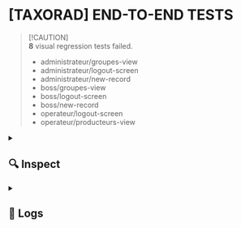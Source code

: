 
# [TAXORAD] END-TO-END TESTS


>  [!CAUTION]  
>  **8** visual regression tests failed.
>  
> - administrateur/groupes-view 
> - administrateur/logout-screen 
> - administrateur/new-record 
> - boss/groupes-view 
> - boss/logout-screen 
> - boss/new-record 
> - operateur/logout-screen 
> - operateur/producteurs-view 




<details>
  <summary><h2>🔍 Inspect</h2></summary>

  
  ### administrateur/groupes-view 

  <p align="center">
    <img width="49%" src="https://s3.gra.cloud.ovh.net/dev/e2e-tests/taxorad/06-03-2025/administrateur/groupes-view.png?X-Amz-Algorithm=AWS4-HMAC-SHA256&X-Amz-Credential=3f1c4c5f9fbc4edb92cc05cbedce9a20%2F20250306%2FGRA%2Fs3%2Faws4_request&X-Amz-Date=20250306T143518Z&X-Amz-Expires=604800&X-Amz-SignedHeaders=host&X-Amz-Signature=bc33b9a1b31ccce62111bd0376f7b76fef952bff4dcab7edced2f1a364184192" alt="Image Actuelle" />
    <img width="49%" src="https://s3.gra.cloud.ovh.net/dev/e2e-tests/taxorad/06-03-2025/administrateur/diff.groupes-view.png?X-Amz-Algorithm=AWS4-HMAC-SHA256&X-Amz-Credential=3f1c4c5f9fbc4edb92cc05cbedce9a20%2F20250306%2FGRA%2Fs3%2Faws4_request&X-Amz-Date=20250306T143518Z&X-Amz-Expires=604800&X-Amz-SignedHeaders=host&X-Amz-Signature=aa656c8aaf1af22823a485f21b80338a03a124a68ff6d2c3fefc9c42e164b2c8" alt="Image de Différence" />
  </p>
  

  ### administrateur/logout-screen 

  <p align="center">
    <img width="49%" src="https://s3.gra.cloud.ovh.net/dev/e2e-tests/taxorad/06-03-2025/administrateur/logout-screen.png?X-Amz-Algorithm=AWS4-HMAC-SHA256&X-Amz-Credential=3f1c4c5f9fbc4edb92cc05cbedce9a20%2F20250306%2FGRA%2Fs3%2Faws4_request&X-Amz-Date=20250306T143618Z&X-Amz-Expires=604800&X-Amz-SignedHeaders=host&X-Amz-Signature=bb257d54ee0265abcb99baef5f30ae2d7343cc8b0a1d4006bf83b0e8d5e68514" alt="Image Actuelle" />
    <img width="49%" src="https://s3.gra.cloud.ovh.net/dev/e2e-tests/taxorad/06-03-2025/administrateur/diff.logout-screen.png?X-Amz-Algorithm=AWS4-HMAC-SHA256&X-Amz-Credential=3f1c4c5f9fbc4edb92cc05cbedce9a20%2F20250306%2FGRA%2Fs3%2Faws4_request&X-Amz-Date=20250306T143519Z&X-Amz-Expires=604800&X-Amz-SignedHeaders=host&X-Amz-Signature=a65a6266189bb3d8a9266b4a08f13c2e14db51e981f1612c9f279911234bb69e" alt="Image de Différence" />
  </p>
  

  ### administrateur/new-record 

  <p align="center">
    <img width="49%" src="https://s3.gra.cloud.ovh.net/dev/e2e-tests/taxorad/06-03-2025/administrateur/new-record.png?X-Amz-Algorithm=AWS4-HMAC-SHA256&X-Amz-Credential=3f1c4c5f9fbc4edb92cc05cbedce9a20%2F20250306%2FGRA%2Fs3%2Faws4_request&X-Amz-Date=20250306T143619Z&X-Amz-Expires=604800&X-Amz-SignedHeaders=host&X-Amz-Signature=6e2e1d1d38ef22ab756ea2315f1adcae3937b00b7a8d590f69aa047c26fb16f9" alt="Image Actuelle" />
    <img width="49%" src="https://s3.gra.cloud.ovh.net/dev/e2e-tests/taxorad/06-03-2025/administrateur/diff.new-record.png?X-Amz-Algorithm=AWS4-HMAC-SHA256&X-Amz-Credential=3f1c4c5f9fbc4edb92cc05cbedce9a20%2F20250306%2FGRA%2Fs3%2Faws4_request&X-Amz-Date=20250306T143619Z&X-Amz-Expires=604800&X-Amz-SignedHeaders=host&X-Amz-Signature=59f366bc4799553d7eaf9366ccadcced225be7dbb09322c38daa99bdc64fac97" alt="Image de Différence" />
  </p>
  

  ### boss/groupes-view 

  <p align="center">
    <img width="49%" src="https://s3.gra.cloud.ovh.net/dev/e2e-tests/taxorad/06-03-2025/boss/groupes-view.png?X-Amz-Algorithm=AWS4-HMAC-SHA256&X-Amz-Credential=3f1c4c5f9fbc4edb92cc05cbedce9a20%2F20250306%2FGRA%2Fs3%2Faws4_request&X-Amz-Date=20250306T143620Z&X-Amz-Expires=604800&X-Amz-SignedHeaders=host&X-Amz-Signature=3350f3c10d2b7fcfab5de48478c7b008572751759d76d09a001f50abadafedcc" alt="Image Actuelle" />
    <img width="49%" src="https://s3.gra.cloud.ovh.net/dev/e2e-tests/taxorad/06-03-2025/boss/diff.groupes-view.png?X-Amz-Algorithm=AWS4-HMAC-SHA256&X-Amz-Credential=3f1c4c5f9fbc4edb92cc05cbedce9a20%2F20250306%2FGRA%2Fs3%2Faws4_request&X-Amz-Date=20250306T143620Z&X-Amz-Expires=604800&X-Amz-SignedHeaders=host&X-Amz-Signature=e65534b7429a5719893c067f159975e5fb3853052bbcfbbbfd91d1bfceb1dcf6" alt="Image de Différence" />
  </p>
  

  ### boss/logout-screen 

  <p align="center">
    <img width="49%" src="https://s3.gra.cloud.ovh.net/dev/e2e-tests/taxorad/06-03-2025/boss/logout-screen.png?X-Amz-Algorithm=AWS4-HMAC-SHA256&X-Amz-Credential=3f1c4c5f9fbc4edb92cc05cbedce9a20%2F20250306%2FGRA%2Fs3%2Faws4_request&X-Amz-Date=20250306T143622Z&X-Amz-Expires=604800&X-Amz-SignedHeaders=host&X-Amz-Signature=1d2fac816659f42ac8d22472f3bdbf58c410ecc4fd3ecc7c3207d3b2e17ba149" alt="Image Actuelle" />
    <img width="49%" src="https://s3.gra.cloud.ovh.net/dev/e2e-tests/taxorad/06-03-2025/boss/diff.logout-screen.png?X-Amz-Algorithm=AWS4-HMAC-SHA256&X-Amz-Credential=3f1c4c5f9fbc4edb92cc05cbedce9a20%2F20250306%2FGRA%2Fs3%2Faws4_request&X-Amz-Date=20250306T143621Z&X-Amz-Expires=604800&X-Amz-SignedHeaders=host&X-Amz-Signature=c38d47bc5eb9fcb7a068d143f7a492ca6246ddd73e060b96672e03413299cb13" alt="Image de Différence" />
  </p>
  

  ### boss/new-record 

  <p align="center">
    <img width="49%" src="https://s3.gra.cloud.ovh.net/dev/e2e-tests/taxorad/06-03-2025/boss/new-record.png?X-Amz-Algorithm=AWS4-HMAC-SHA256&X-Amz-Credential=3f1c4c5f9fbc4edb92cc05cbedce9a20%2F20250306%2FGRA%2Fs3%2Faws4_request&X-Amz-Date=20250306T143623Z&X-Amz-Expires=604800&X-Amz-SignedHeaders=host&X-Amz-Signature=498943a3712355212f1e2e6fc7eacd962a768c8b9798ebb8aa18b2c8f7f3b743" alt="Image Actuelle" />
    <img width="49%" src="https://s3.gra.cloud.ovh.net/dev/e2e-tests/taxorad/06-03-2025/boss/diff.new-record.png?X-Amz-Algorithm=AWS4-HMAC-SHA256&X-Amz-Credential=3f1c4c5f9fbc4edb92cc05cbedce9a20%2F20250306%2FGRA%2Fs3%2Faws4_request&X-Amz-Date=20250306T143622Z&X-Amz-Expires=604800&X-Amz-SignedHeaders=host&X-Amz-Signature=714329a511eb6ef76e1a5f0bd1e33cb1b445270851f1a9f957389caa9831ded0" alt="Image de Différence" />
  </p>
  

  ### operateur/logout-screen 

  <p align="center">
    <img width="49%" src="https://s3.gra.cloud.ovh.net/dev/e2e-tests/taxorad/06-03-2025/operateur/logout-screen.png?X-Amz-Algorithm=AWS4-HMAC-SHA256&X-Amz-Credential=3f1c4c5f9fbc4edb92cc05cbedce9a20%2F20250306%2FGRA%2Fs3%2Faws4_request&X-Amz-Date=20250306T143624Z&X-Amz-Expires=604800&X-Amz-SignedHeaders=host&X-Amz-Signature=4bc0e8a2cad826dc49d0f092950c4da227b39645205663cf6c3078480c72ee0c" alt="Image Actuelle" />
    <img width="49%" src="https://s3.gra.cloud.ovh.net/dev/e2e-tests/taxorad/06-03-2025/operateur/diff.logout-screen.png?X-Amz-Algorithm=AWS4-HMAC-SHA256&X-Amz-Credential=3f1c4c5f9fbc4edb92cc05cbedce9a20%2F20250306%2FGRA%2Fs3%2Faws4_request&X-Amz-Date=20250306T143623Z&X-Amz-Expires=604800&X-Amz-SignedHeaders=host&X-Amz-Signature=21f0443516b6a70671cf61b5fc8091ebf52104ffa9eda98a4b703f387aa9e281" alt="Image de Différence" />
  </p>
  

  ### operateur/producteurs-view 

  <p align="center">
    <img width="49%" src="https://s3.gra.cloud.ovh.net/dev/e2e-tests/taxorad/06-03-2025/operateur/producteurs-view.png?X-Amz-Algorithm=AWS4-HMAC-SHA256&X-Amz-Credential=3f1c4c5f9fbc4edb92cc05cbedce9a20%2F20250306%2FGRA%2Fs3%2Faws4_request&X-Amz-Date=20250306T143625Z&X-Amz-Expires=604800&X-Amz-SignedHeaders=host&X-Amz-Signature=78be1235a64a03b773f69778d2add2b8601397e177577ab098858608c3307aed" alt="Image Actuelle" />
    <img width="49%" src="https://s3.gra.cloud.ovh.net/dev/e2e-tests/taxorad/06-03-2025/operateur/diff.producteurs-view.png?X-Amz-Algorithm=AWS4-HMAC-SHA256&X-Amz-Credential=3f1c4c5f9fbc4edb92cc05cbedce9a20%2F20250306%2FGRA%2Fs3%2Faws4_request&X-Amz-Date=20250306T143625Z&X-Amz-Expires=604800&X-Amz-SignedHeaders=host&X-Amz-Signature=5ca92292eb6f2f4b5f90c403eef1517390d96381f640c89b3ae0547b90f407d4" alt="Image de Différence" />
  </p>
  
  
</details>




<details>
  <summary><h2>📜 Logs</h2></summary>

  ```bash
  yarn run v1.22.22
$ cd test && npm run coverage

> taxorad@1.3.0 coverage
> c8 npm run mocha


> taxorad@1.3.0 mocha
> mocha test/**/*.test.mjs --timeout 30000



  administrateur
Runner created with the following options:
{
  baseUrl: 'http://localhost:9092',
  browser: {
    product: 'chrome',
    headless: false,
    devtools: false,
    defaultViewport: { width: 1024, height: 768 },
    args: [],
    slowMo: 2
  },
  dataDir: 'test/data/administrateur',
  runDir: 'test/run/chrome/administrateur',
  screenshots: {
    dir: 'test/run/chrome/administrateur/screenshots',
    screenrefsDir: 'test/data/administrateur/screenrefs',
    matchThreshold: 0.1,
    diffTolerance: 0,
    writeDiffs: true
  },
  mode: 'run',
  geolocation: { accuracy: 500 },
  appName: 'taxorad',
  lang: 'fr-FR'
}
Creating runner directory structure
    ✔ login (10157ms)
    ✔ list tables (1386ms)
> List records for table Groupes
    1) list records per tables
    ✔ create compartiment record (7055ms)
    2) edit compartiment record
    ✔ remove compartiment record (5802ms)
    ✔ check create version (1477ms)
    ✔ check left pane (769ms)
    ✔ check about box (1396ms)
    3) logout

  boss
Runner created with the following options:
{
  baseUrl: 'http://localhost:9092',
  browser: {
    product: 'chrome',
    headless: false,
    devtools: false,
    defaultViewport: { width: 1024, height: 768 },
    args: [],
    slowMo: 2
  },
  dataDir: 'test/data/boss',
  runDir: 'test/run/chrome/boss',
  screenshots: {
    dir: 'test/run/chrome/boss/screenshots',
    screenrefsDir: 'test/data/boss/screenrefs',
    matchThreshold: 0.1,
    diffTolerance: 0,
    writeDiffs: true
  },
  mode: 'run',
  geolocation: { accuracy: 500 },
  appName: 'taxorad',
  lang: 'fr-FR'
}
Creating runner directory structure
    ✔ login (10061ms)
    ✔ list tables (1327ms)
> List records for table Groupes
    4) list records pet tables
    ✔ create compartiment record (7069ms)
    5) edit compartiment record
    ✔ remove compartiment record (5791ms)
    ✔ check create version (1429ms)
    ✔ check left pane (770ms)
    ✔ check about box (1435ms)
    6) logout

  operateur
Runner created with the following options:
{
  baseUrl: 'http://localhost:9092',
  browser: {
    product: 'chrome',
    headless: false,
    devtools: false,
    defaultViewport: { width: 1024, height: 768 },
    args: [],
    slowMo: 2
  },
  dataDir: 'test/data/operateur',
  runDir: 'test/run/chrome/operateur',
  screenshots: {
    dir: 'test/run/chrome/operateur/screenshots',
    screenrefsDir: 'test/data/operateur/screenrefs',
    matchThreshold: 0.1,
    diffTolerance: 0,
    writeDiffs: true
  },
  mode: 'run',
  geolocation: { accuracy: 500 },
  appName: 'taxorad',
  lang: 'fr-FR'
}
Creating runner directory structure
    ✔ login (10079ms)
    ✔ check tables activity (1327ms)
> List records for table Groupes
> List records for table Laboratoires
> List records for table Préleveurs
> List records for table Producteurs
    7) check records activity
    ✔ check left pane (780ms)
    ✔ check about box (1439ms)
    8) logout


  18 passing (2m)
  8 failing

  1) administrateur
       list records per tables:

      AssertionError: expected false to be true
      + expected - actual

      -false
      +true
      
      at Proxy.<anonymous> (node_modules/chai-lint/index.js:35:42)
      at Proxy.methodWrapper (node_modules/chai/lib/chai/utils/addMethod.js:57:25)
      at Context.<anonymous> (file:///home/noenic/alternance/irsn/taxorad-workspace/taxorad/test/administrateur.test.mjs:73:21)

  2) administrateur
       edit compartiment record:

      AssertionError: expected false to be true
      + expected - actual

      -false
      +true
      
      at Proxy.<anonymous> (node_modules/chai-lint/index.js:35:42)
      at Proxy.methodWrapper (node_modules/chai/lib/chai/utils/addMethod.js:57:25)
      at Context.<anonymous> (file:///home/noenic/alternance/irsn/taxorad-workspace/taxorad/test/administrateur.test.mjs:94:59)

  3) administrateur
       logout:

      AssertionError: expected false to be true
      + expected - actual

      -false
      +true
      
      at Proxy.<anonymous> (node_modules/chai-lint/index.js:35:42)
      at Proxy.methodWrapper (node_modules/chai/lib/chai/utils/addMethod.js:57:25)
      at Context.<anonymous> (file:///home/noenic/alternance/irsn/taxorad-workspace/taxorad/test/administrateur.test.mjs:126:59)

  4) boss
       list records pet tables:

      AssertionError: expected false to be true
      + expected - actual

      -false
      +true
      
      at Proxy.<anonymous> (node_modules/chai-lint/index.js:35:42)
      at Proxy.methodWrapper (node_modules/chai/lib/chai/utils/addMethod.js:57:25)
      at Context.<anonymous> (file:///home/noenic/alternance/irsn/taxorad-workspace/taxorad/test/boss.test.mjs:73:21)

  5) boss
       edit compartiment record:

      AssertionError: expected false to be true
      + expected - actual

      -false
      +true
      
      at Proxy.<anonymous> (node_modules/chai-lint/index.js:35:42)
      at Proxy.methodWrapper (node_modules/chai/lib/chai/utils/addMethod.js:57:25)
      at Context.<anonymous> (file:///home/noenic/alternance/irsn/taxorad-workspace/taxorad/test/boss.test.mjs:94:59)

  6) boss
       logout:

      AssertionError: expected false to be true
      + expected - actual

      -false
      +true
      
      at Proxy.<anonymous> (node_modules/chai-lint/index.js:35:42)
      at Proxy.methodWrapper (node_modules/chai/lib/chai/utils/addMethod.js:57:25)
      at Context.<anonymous> (file:///home/noenic/alternance/irsn/taxorad-workspace/taxorad/test/boss.test.mjs:126:59)

  7) operateur
       check records activity:

      AssertionError: expected false to be true
      + expected - actual

      -false
      +true
      
      at Proxy.<anonymous> (node_modules/chai-lint/index.js:35:42)
      at Proxy.methodWrapper (node_modules/chai/lib/chai/utils/addMethod.js:57:25)
      at Context.<anonymous> (file:///home/noenic/alternance/irsn/taxorad-workspace/taxorad/test/operateur.test.mjs:68:21)

  8) operateur
       logout:

      AssertionError: expected false to be true
      + expected - actual

      -false
      +true
      
      at Proxy.<anonymous> (node_modules/chai-lint/index.js:35:42)
      at Proxy.methodWrapper (node_modules/chai/lib/chai/utils/addMethod.js:57:25)
      at Context.<anonymous> (file:///home/noenic/alternance/irsn/taxorad-workspace/taxorad/test/operateur.test.mjs:88:62)



----------|---------|----------|---------|---------|-------------------
File      | % Stmts | % Branch | % Funcs | % Lines | Uncovered Line #s 
----------|---------|----------|---------|---------|-------------------
All files |       0 |        0 |       0 |       0 |                   
----------|---------|----------|---------|---------|-------------------
error Command failed with exit code 8.
info Visit https://yarnpkg.com/en/docs/cli/run for documentation about this command.

  ```

</details>
